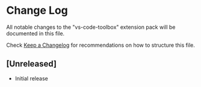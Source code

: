 # Change Log

All notable changes to the "vs-code-toolbox" extension pack will be documented in this file.

Check [Keep a Changelog](http://keepachangelog.com/) for recommendations on how to structure this file.

## [Unreleased]

- Initial release
